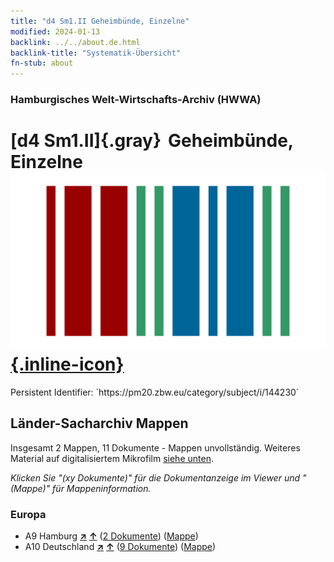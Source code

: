 ```yaml
---
title: "d4 Sm1.II Geheimbünde, Einzelne"
modified: 2024-01-13
backlink: ../../about.de.html
backlink-title: "Systematik-Übersicht"
fn-stub: about
---
```


### Hamburgisches Welt-Wirtschafts-Archiv (HWWA)

# [d4 Sm1.II]{.gray}&#8201; Geheimbünde, Einzelne &#160; [![Wikidata](/images/Wikidata-logo.svg "Wikidata"){.inline-icon}](http://www.wikidata.org/entity/Q104699255)

<div class="hint">Persistent Identifier: `https://pm20.zbw.eu/category/subject/i/144230`</div>







## Länder-Sacharchiv Mappen






Insgesamt 2 Mappen, 11 Dokumente - Mappen unvollständig. Weiteres Material auf digitalisiertem Mikrofilm [siehe unten](#filmsections).

_Klicken Sie "(xy Dokumente)" für die Dokumentanzeige im Viewer und "(Mappe)" für Mappeninformation._




### Europa

- A9 Hamburg [**&nearr;**](../../../geo/i/140905/about.de.html "Hamburg (alle Mappen)") [**&uarr;**](../../../geo/about.de.html#A9 "Ländersystematik") (<a href="https://pm20.zbw.eu/iiifview/folder/sh/140905,144230" title="über: Hamburg : Geheimbünde, Einzelne" target="_blank">2 Dokumente</a>) ([Mappe](../../../../folder/sh/1409xx/140905/1442xx/144230/about.de.html))
- A10 Deutschland [**&nearr;**](../../../geo/i/126128/about.de.html "Deutschland (alle Mappen)") [**&uarr;**](../../../geo/about.de.html#A10 "Ländersystematik") (<a href="https://pm20.zbw.eu/iiifview/folder/sh/126128,144230" title="über: Deutschland : Geheimbünde, Einzelne" target="_blank">9 Dokumente</a>) ([Mappe](../../../../folder/sh/1261xx/126128/1442xx/144230/about.de.html))



<a id="filmsections" />













